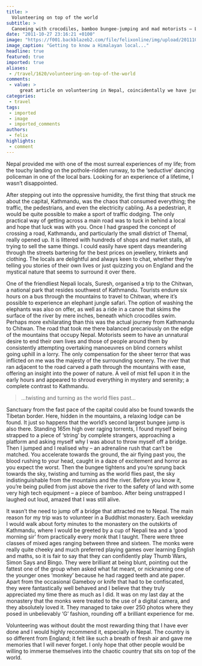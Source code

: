 ```yaml
---
title: >
  Volunteering on top of the world
subtitle: >
  Canoeing with crocodiles, bamboo bungee-jumping and mad motorists – Luke Sanders on an exhilarating Nepalese adventure
date: "2011-10-27 23:16:21 +0100"
image: "https://f001.backblazeb2.com/file/felixonline/img/upload/201110280015-felix-dscn2103.jpg"
image_caption: "Getting to know a Himalayan local..."
headline: true
featured: true
imported: true
aliases:
 - /travel/1620/volunteering-on-top-of-the-world
comments:
 - value: >
     great article on volunteering in Nepal, coincidentally we have just set up a new international volunteering project at Imperial, Project Nepal. <br> <br>Check out more details here if you're interested: <br> <br>http://www.facebook.com/groups/projectnepal/
categories:
 - travel
tags:
 - imported
 - image
 - imported_comments
authors:
 - felix
highlights:
 - comment
---
```


Nepal provided me with one of the most surreal experiences of my life; from the touchy landing on the pothole-ridden runway, to the ‘seductive’ dancing policeman in one of the local bars. Looking for an experience of a lifetime, I wasn’t disappointed.

After stepping out into the oppressive humidity, the first thing that struck me about the capital, Kathmandu, was the chaos that consumed everything; the traffic, the pedestrians, and even the electricity cabling. As a pedestrian, it would be quite possible to make a sport of traffic dodging. The only practical way of getting across a main road was to tuck in behind a local and hope that luck was with you. Once I had grasped the concept of crossing a road, Kathmandu, and particularly the small district of Themal, really opened up. It is littered with hundreds of shops and market stalls, all trying to sell the same things. I could easily have spent days meandering through the streets bartering for the best prices on jewellery, trinkets and clothing. The locals are delightful and always keen to chat, whether they’re telling you stories of their own lives or just quizzing you on England and the mystical nature that seems to surround it over there.

One of the friendliest Nepali locals, Suresh, organised a trip to the Chitwan, a national park that resides southwest of Kathmandu. Tourists endure six hours on a bus through the mountains to travel to Chitwan, where it’s possible to experience an elephant jungle safari. The option of washing the elephants was also on offer, as well as a ride in a canoe that skims the surface of the river by mere inches, beneath which crocodiles swim. Perhaps more exhilarating than this was the actual journey from Kathmandu to Chitwan. The road that took me there balanced precariously on the edge of the mountains that occupy Nepal. Motorists seem to have an unnatural desire to end their own lives and those of people around them by consistently attempting overtaking manoeuvres on blind corners whilst going uphill in a lorry. The only compensation for the sheer terror that was inflicted on me was the majesty of the surrounding scenery. The river that ran adjacent to the road carved a path through the mountains with ease, offering an insight into the power of nature. A veil of mist fell upon it in the early hours and appeared to shroud everything in mystery and serenity; a complete contrast to Kathmandu.

> ...twisting and turning as the world flies past...

Sanctuary from the fast pace of the capital could also be found towards the Tibetan border. Here, hidden in the mountains, a relaxing lodge can be found. It just so happens that the world’s second largest bungee jump is also there. Standing 165m high over raging torrents, I found myself being strapped to a piece of ‘string’ by complete strangers, approaching a platform and asking myself why I was about to throw myself off a bridge. Then I jumped and I realised why – an adrenaline rush that can’t be matched. You accelerate towards the ground, the air flying past you, the blood rushing to your head, caught in a daze of excitement and horror as you expect the worst. Then the bungee tightens and you’re sprung back towards the sky, twisting and turning as the world flies past, the sky indistinguishable from the mountains and the river. Before you know it, you’re being pulled from just above the river to the safety of land with some very high tech equipment – a piece of bamboo. After being unstrapped I laughed out loud, amazed that I was still alive.

It wasn’t the need to jump off a bridge that attracted me to Nepal. The main reason for my trip was to volunteer in a Buddhist monastery. Each weekday I would walk about forty minutes to the monastery on the outskirts of Kathmandu, where I would be greeted by a cup of Nepali tea and a ‘good morning sir’ from practically every monk that I taught. There were three classes of mixed ages ranging between three and sixteen. The monks were really quite cheeky and much preferred playing games over learning English and maths, so it is fair to say that they can confidently play Thumb Wars, Simon Says and Bingo. They were brilliant at being blunt, pointing out the fattest one of the group when asked what fat meant, or nicknaming one of the younger ones ‘monkey’ because he had ragged teeth and ate paper. Apart from the occasional Gameboy or knife that had to be confiscated, they were fantastically well behaved and I believe that they truly appreciated my time there as much as I did. It was on my last day at the monastery that the monks were treated to the use of a digital camera, and they absolutely loved it. They managed to take over 250 photos where they posed in unbelievably ‘G’ fashion, rounding off a brilliant experience for me.

Volunteering was without doubt the most rewarding thing that I have ever done and I would highly recommend it, especially in Nepal. The country is so different from England; it felt like such a breath of fresh air and gave me memories that I will never forget. I only hope that other people would be willing to immerse themselves into the chaotic country that sits on top of the world.
